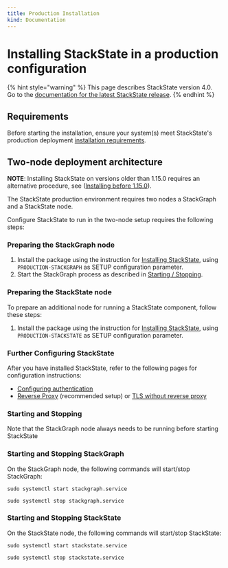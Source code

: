 ```yaml
---
title: Production Installation
kind: Documentation
---
```


# Installing StackState in a production configuration

{% hint style="warning" %}
This page describes StackState version 4.0.<br />Go to the [documentation for the latest StackState release](https://docs.stackstate.com/).
{% endhint %}

## Requirements

Before starting the installation, ensure your system\(s\) meet StackState's production deployment [installation requirements](requirements.md).

## Two-node deployment architecture

**NOTE**: Installing StackState on versions older than 1.15.0 requires an alternative procedure, see \([Installing before 1.15.0](production-installation_pre1_15.md)\).

The StackState production environment requires two nodes a StackGraph and a StackState node.

Configure StackState to run in the two-node setup requires the following steps:

### Preparing the StackGraph node

1. Install the package using the instruction for [Installing StackState](install_stackstate.md), using `PRODUCTION-STACKGRAPH` as SETUP configuration parameter.
2. Start the StackGraph process as described in [Starting / Stopping](production-installation.md#starting-and-stopping).

### Preparing the StackState node

To prepare an additional node for running a StackState component, follow these steps:

1. Install the package using the instruction for [Installing StackState](install_stackstate.md), using `PRODUCTION-STACKSTATE` as SETUP configuration parameter.

### Further Configuring StackState

After you have installed StackState, refer to the following pages for configuration instructions:

* [Configuring authentication](authentication.md)
* [Reverse Proxy](reverse_proxy.md) \(recommended setup\) or [TLS without reverse proxy](how_to_setup_tls_without_reverse_proxy.md)

### Starting and Stopping

Note that the StackGraph node always needs to be running before starting StackState

### Starting and Stopping StackGraph

On the StackGraph node, the following commands will start/stop StackGraph:

`sudo systemctl start stackgraph.service`

`sudo systemctl stop stackgraph.service`

### Starting and Stopping StackState

On the StackState node, the following commands will start/stop StackState:

`sudo systemctl start stackstate.service`

`sudo systemctl stop stackstate.service`

